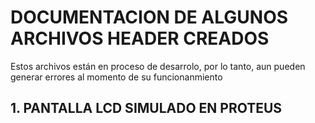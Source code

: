 <H1> DOCUMENTACION DE ALGUNOS ARCHIVOS HEADER CREADOS</H1>

Estos archivos están en proceso de desarrolo, por lo tanto, aun pueden generar errores al momento de su funcionanmiento

<H2> 1. PANTALLA LCD SIMULADO  EN PROTEUS </H2>

